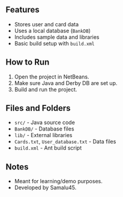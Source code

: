 ## Features

- Stores user and card data
- Uses a local database (`BankDB`)
- Includes sample data and libraries
- Basic build setup with `build.xml`

## How to Run

1. Open the project in NetBeans.
2. Make sure Java and Derby DB are set up.
3. Build and run the project.

## Files and Folders

- `src/` - Java source code
- `BankDB/` - Database files
- `lib/` - External libraries
- `Cards.txt`, `User_database.txt` - Data files
- `build.xml` - Ant build script

## Notes

- Meant for learning/demo purposes.
- Developed by Samalu45.
